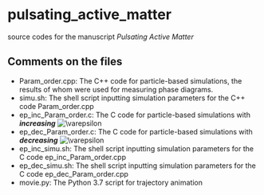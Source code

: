 
# pulsating_active_matter
source codes for the manuscript *Pulsating Active Matter*
## Comments on the files
- Param_order.cpp: The C++ code for particle-based simulations, the results of whom were used for measuring phase diagrams.
- simu.sh: The shell script inputting simulation parameters for the C++ code Param_order.cpp
- ep_inc_Param_order.c: The C code for particle-based simulations with **_increasing_** <img src="https://latex.codecogs.com/svg.image?\varepsilon&space;" title="\varepsilon " />
- ep_dec_Param_order.c: The C code for particle-based simulations with **_decreasing_** <img src="https://latex.codecogs.com/svg.image?\varepsilon&space;" title="\varepsilon " />
- ep_inc_simu.sh: The shell script inputting simulation parameters for the C code ep_inc_Param_order.cpp
- ep_dec_simu.sh: The shell script inputting simulation parameters for the C code ep_dec_Param_order.cpp
- movie.py: The Python 3.7 script for trajectory animation

